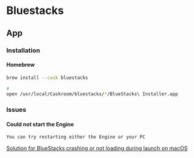 # Bluestacks

## App

### Installation

#### Homebrew

```sh
brew install --cask bluestacks

#
open /usr/local/Caskroom/bluestacks/*/BlueStacks\ Installer.app
```

### Issues

#### Could not start the Engine

```log
You can try restarting either the Engine or your PC
```

[Solution for BlueStacks crashing or not loading during launch on macOS](https://support.bluestacks.com/hc/en-us/articles/360025314371-Solution-for-BlueStacks-stuck-crashing-during-boot-on-Mac-OS)
